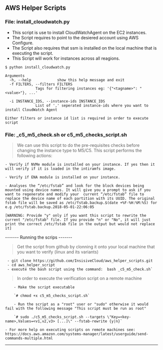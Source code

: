 ## AWS Helper Scripts

### File: install_cloudwatch.py
 - This script is use to install CloudWatchAgent on the EC2 instances.
 - The Script requires to point to the desiered account using AWS Configure.
 - The Script also requires that ssm is installed on the local machine that is executing the script.
 - This Script will work for instances across all reagions.


```
$ python install_cloudwatch.py
```
```
Arguments
  -h, --help            show this help message and exit
  -f FILTERS, --filters FILTERS
              Tags for filtering instances eg: '{"<tagname>": "<value>"}, ...'
              
  -i INSTANCE_IDS, --instance-ids INSTANCE_IDS
              List of ',' seperated instance-ids where you want to install CloudWatch Agent
                        
Either filters or instance id list is required in order to execute script 
```

### File: _c5_m5_check.sh or c5_m5_checks_script.sh

 > We can use this script to do the pre-requisites checks before changing the instance type to M5/C5. This script performs the following actions:

    - Verify if NVMe module is installed on your instance. If yes then it will verify if it is loaded in the intiramfs image.

    - Verify if ENA module is installed on your instance.

    - Analyses the “/etc/fstab” and look for the block devices being mounted using device names. It will give you a prompt to ask if you want to regenerate and modify your  current “/etc/fstab” file to replace the device name of each partition with its UUID. The original fstab file will be saved as /etc/fstab.backup.$(date +%F-%H:%M:%S) for e.g /etc/fstab.backup.2018-05-01-22:06:05

    [WARNING: Provide "y" only if you want this script to rewrite the current "/etc/fstab" file. If you provide "n" or "No", it will just print the correct /etc/fstab file in the output but would not replace it]


------- Running the scrips -------
 > Get the script from github by clonning it onto your local machine that you want to verify (linux and its variants) 

```
 - git clone https://github.com/InsisiveCloud/aws_helper_scripts.git
 - cd aws_helper_script
 - execute the bash script using the command:  bash _c5_m5_check.sh`
```

 > In order to execute the verification script on a remote machine

```
	- Make the script executable

    `# chmod +x c5_m5_checks_script.sh`

	- Run the script as a "root" user or "sudo" otherwise it would fail with the following message "This script must be run as root"

    `# sudo ./c5_m5_checks_script.sh --targets \"Key=<key-name>,Values=<v1,v2,v3> [...]\" --fstab-rewrite {y|n}`
```    
	- For more help on executing scripts on remote machines see: https://docs.aws.amazon.com/systems-manager/latest/userguide/send-commands-multiple.html


----------------------------------
